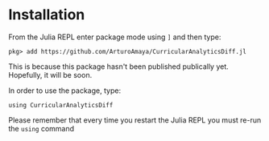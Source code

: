 # Installation
From the Julia REPL enter package mode using `]` and then type:

```julia-repl
pkg> add https://github.com/ArturoAmaya/CurricularAnalyticsDiff.jl
```

This is because this package hasn't been published publically yet. Hopefully, it will be soon.

In order to use the package, type:
```julia-repl
using CurricularAnalyticsDiff
```

Please remember that every time you restart the Julia REPL you must re-run the `using` command